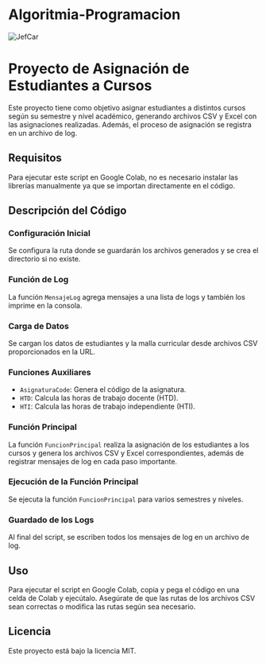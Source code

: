 # Algoritmia-Programacion


![JefCar]()

# Proyecto de Asignación de Estudiantes a Cursos

Este proyecto tiene como objetivo asignar estudiantes a distintos cursos según su semestre y nivel académico, generando archivos CSV y Excel con las asignaciones realizadas. Además, el proceso de asignación se registra en un archivo de log.

## Requisitos

Para ejecutar este script en Google Colab, no es necesario instalar las librerías manualmente ya que se importan directamente en el código.

## Descripción del Código

### Configuración Inicial

Se configura la ruta donde se guardarán los archivos generados y se crea el directorio si no existe.

### Función de Log

La función `MensajeLog` agrega mensajes a una lista de logs y también los imprime en la consola.

### Carga de Datos

Se cargan los datos de estudiantes y la malla curricular desde archivos CSV proporcionados en la URL.

### Funciones Auxiliares

- `AsignaturaCode`: Genera el código de la asignatura.
- `HTD`: Calcula las horas de trabajo docente (HTD).
- `HTI`: Calcula las horas de trabajo independiente (HTI).

### Función Principal

La función `FuncionPrincipal` realiza la asignación de los estudiantes a los cursos y genera los archivos CSV y Excel correspondientes, además de registrar mensajes de log en cada paso importante.

### Ejecución de la Función Principal

Se ejecuta la función `FuncionPrincipal` para varios semestres y niveles.

### Guardado de los Logs

Al final del script, se escriben todos los mensajes de log en un archivo de log.

## Uso

Para ejecutar el script en Google Colab, copia y pega el código en una celda de Colab y ejecútalo. Asegúrate de que las rutas de los archivos CSV sean correctas o modifica las rutas según sea necesario.

## Licencia

Este proyecto está bajo la licencia MIT.

